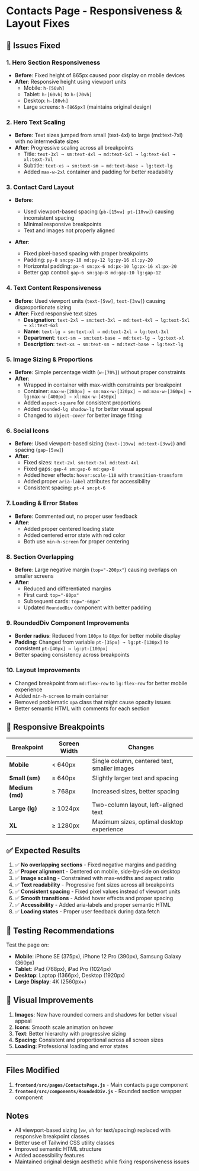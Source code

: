 # Contacts Page - Responsiveness & Layout Fixes

## 🎯 Issues Fixed

### 1. **Hero Section Responsiveness**
- **Before**: Fixed height of 865px caused poor display on mobile devices
- **After**: Responsive height using viewport units
  - Mobile: `h-[50vh]`
  - Tablet: `h-[60vh]` to `h-[70vh]`
  - Desktop: `h-[80vh]`
  - Large screens: `h-[865px]` (maintains original design)

### 2. **Hero Text Scaling**
- **Before**: Text sizes jumped from small (text-4xl) to large (md:text-7xl) with no intermediate sizes
- **After**: Progressive scaling across all breakpoints
  - Title: `text-3xl → sm:text-4xl → md:text-5xl → lg:text-6xl → xl:text-7xl`
  - Subtitle: `text-xs → sm:text-sm → md:text-base → lg:text-lg`
  - Added `max-w-2xl` container and padding for better readability

### 3. **Contact Card Layout**
- **Before**: 
  - Used viewport-based spacing (`pb-[15vw] pt-[10vw]`) causing inconsistent spacing
  - Minimal responsive breakpoints
  - Text and images not properly aligned
  
- **After**:
  - Fixed pixel-based spacing with proper breakpoints
  - Padding: `py-8 sm:py-10 md:py-12 lg:py-16 xl:py-20`
  - Horizontal padding: `px-4 sm:px-6 md:px-10 lg:px-16 xl:px-20`
  - Better gap control: `gap-6 sm:gap-8 md:gap-10 lg:gap-12`

### 4. **Text Content Responsiveness**
- **Before**: Used viewport units (`text-[5vw]`, `text-[3vw]`) causing disproportionate sizing
- **After**: Fixed responsive text sizes
  - **Designation**: `text-2xl → sm:text-3xl → md:text-4xl → lg:text-5xl → xl:text-6xl`
  - **Name**: `text-lg → sm:text-xl → md:text-2xl → lg:text-3xl`
  - **Department**: `text-sm → sm:text-base → md:text-lg → lg:text-xl`
  - **Description**: `text-xs → sm:text-sm → md:text-base → lg:text-lg`

### 5. **Image Sizing & Proportions**
- **Before**: Simple percentage width (`w-[70%]`) without proper constraints
- **After**: 
  - Wrapped in container with max-width constraints per breakpoint
  - Container: `max-w-[280px] → sm:max-w-[320px] → md:max-w-[360px] → lg:max-w-[400px] → xl:max-w-[450px]`
  - Added `aspect-square` for consistent proportions
  - Added `rounded-lg shadow-lg` for better visual appeal
  - Changed to `object-cover` for better image fitting

### 6. **Social Icons**
- **Before**: Used viewport-based sizing (`text-[10vw] md:text-[3vw]`) and spacing (`gap-[5vw]`)
- **After**:
  - Fixed sizes: `text-2xl sm:text-3xl md:text-4xl`
  - Fixed gaps: `gap-4 sm:gap-6 md:gap-8`
  - Added hover effects: `hover:scale-110` with `transition-transform`
  - Added proper `aria-label` attributes for accessibility
  - Consistent spacing: `pt-4 sm:pt-6`

### 7. **Loading & Error States**
- **Before**: Commented out, no proper user feedback
- **After**:
  - Added proper centered loading state
  - Added centered error state with red color
  - Both use `min-h-screen` for proper centering

### 8. **Section Overlapping**
- **Before**: Large negative margin (`top="-200px"`) causing overlaps on smaller screens
- **After**: 
  - Reduced and differentiated margins
  - First card: `top="-80px"`
  - Subsequent cards: `top="-60px"`
  - Updated `RoundedDiv` component with better padding

### 9. **RoundedDiv Component Improvements**
- **Border radius**: Reduced from `100px` to `80px` for better mobile display
- **Padding**: Changed from variable `pt-[35px] → lg:pt-[130px]` to consistent `pt-[40px] → lg:pt-[100px]`
- Better spacing consistency across breakpoints

### 10. **Layout Improvements**
- Changed breakpoint from `md:flex-row` to `lg:flex-row` for better mobile experience
- Added `min-h-screen` to main container
- Removed problematic `opa` class that might cause opacity issues
- Better semantic HTML with comments for each section

## 📱 Responsive Breakpoints

| Breakpoint | Screen Width | Changes |
|------------|--------------|---------|
| **Mobile** | < 640px | Single column, centered text, smaller images |
| **Small (sm)** | ≥ 640px | Slightly larger text and spacing |
| **Medium (md)** | ≥ 768px | Increased sizes, better spacing |
| **Large (lg)** | ≥ 1024px | Two-column layout, left-aligned text |
| **XL** | ≥ 1280px | Maximum sizes, optimal desktop experience |

## ✅ Expected Results

1. ✅ **No overlapping sections** - Fixed negative margins and padding
2. ✅ **Proper alignment** - Centered on mobile, side-by-side on desktop
3. ✅ **Image scaling** - Constrained with max-widths and aspect ratio
4. ✅ **Text readability** - Progressive font sizes across all breakpoints
5. ✅ **Consistent spacing** - Fixed pixel values instead of viewport units
6. ✅ **Smooth transitions** - Added hover effects and proper spacing
7. ✅ **Accessibility** - Added aria-labels and proper semantic HTML
8. ✅ **Loading states** - Proper user feedback during data fetch

## 🧪 Testing Recommendations

Test the page on:
- **Mobile**: iPhone SE (375px), iPhone 12 Pro (390px), Samsung Galaxy (360px)
- **Tablet**: iPad (768px), iPad Pro (1024px)
- **Desktop**: Laptop (1366px), Desktop (1920px)
- **Large Display**: 4K (2560px+)

## 🎨 Visual Improvements

1. **Images**: Now have rounded corners and shadows for better visual appeal
2. **Icons**: Smooth scale animation on hover
3. **Text**: Better hierarchy with progressive sizing
4. **Spacing**: Consistent and proportional across all screen sizes
5. **Loading**: Professional loading and error states

---

## Files Modified

1. **`frontend/src/pages/ContactsPage.js`** - Main contacts page component
2. **`frontend/src/components/RoundedDiv.js`** - Rounded section wrapper component

## Notes

- All viewport-based sizing (`vw`, `vh` for text/spacing) replaced with responsive breakpoint classes
- Better use of Tailwind CSS utility classes
- Improved semantic HTML structure
- Added accessibility features
- Maintained original design aesthetic while fixing responsiveness issues

